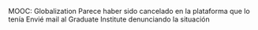 MOOC: Globalization
Parece haber sido cancelado en la plataforma que lo tenía
Envié mail al Graduate Institute denunciando la situación